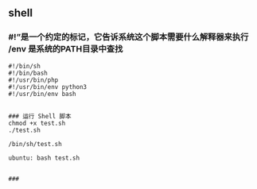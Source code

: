 ## shell

### #!”是一个约定的标记，它告诉系统这个脚本需要什么解释器来执行 /env 是系统的PATH目录中查找
```
#!/bin/sh
#!/bin/bash
#!/usr/bin/php
#!/usr/bin/env python3
#!/usr/bin/env bash


### 运行 Shell 脚本
chmod +x test.sh
./test.sh

/bin/sh/test.sh

ubuntu: bash test.sh


###
